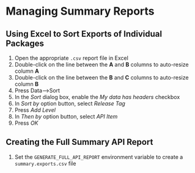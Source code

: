 # Managing Summary Reports

## Using Excel to Sort Exports of Individual Packages

1. Open the appropriate `.csv` report file in Excel
2. Double-click on the line between the **A** and **B** columns to auto-resize column **A**
3. Double-click on the line between the **B** and **C** columns to auto-resize column **B**
4. Press Data-->Sort
5. In the *Sort* dialog box, enable the *My data has headers* checkbox
6. In *Sort by* option button, select *Release Tag*
7. Press *Add Level*
8. In *Then by* option button, select *API Item*
9. Press *OK*

## Creating the Full Summary API Report

1. Set the `GENERATE_FULL_API_REPORT` environment variable to create a `summary.exports.csv` file
